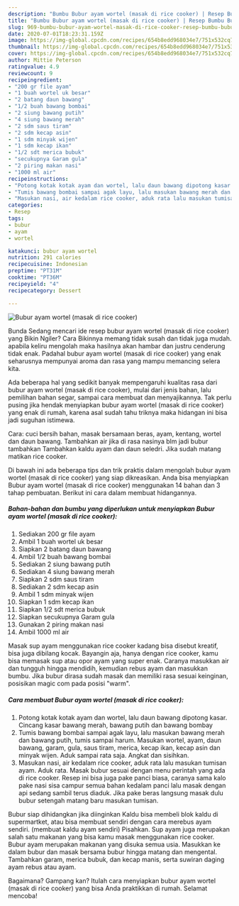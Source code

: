 ```yaml
---
description: "Bumbu Bubur ayam wortel (masak di rice cooker) | Resep Bumbu Bubur ayam wortel (masak di rice cooker) Yang Enak Banget"
title: "Bumbu Bubur ayam wortel (masak di rice cooker) | Resep Bumbu Bubur ayam wortel (masak di rice cooker) Yang Enak Banget"
slug: 969-bumbu-bubur-ayam-wortel-masak-di-rice-cooker-resep-bumbu-bubur-ayam-wortel-masak-di-rice-cooker-yang-enak-banget
date: 2020-07-01T18:23:31.159Z
image: https://img-global.cpcdn.com/recipes/654b8edd968034e7/751x532cq70/bubur-ayam-wortel-masak-di-rice-cooker-foto-resep-utama.jpg
thumbnail: https://img-global.cpcdn.com/recipes/654b8edd968034e7/751x532cq70/bubur-ayam-wortel-masak-di-rice-cooker-foto-resep-utama.jpg
cover: https://img-global.cpcdn.com/recipes/654b8edd968034e7/751x532cq70/bubur-ayam-wortel-masak-di-rice-cooker-foto-resep-utama.jpg
author: Mittie Peterson
ratingvalue: 4.9
reviewcount: 9
recipeingredient:
- "200 gr file ayam"
- "1 buah wortel uk besar"
- "2 batang daun bawang"
- "1/2 buah bawang bombai"
- "2 siung bawang putih"
- "4 siung bawang merah"
- "2 sdm saus tiram"
- "2 sdm kecap asin"
- "1 sdm minyak wijen"
- "1 sdm kecap ikan"
- "1/2 sdt merica bubuk"
- "secukupnya Garam gula"
- "2 piring makan nasi"
- "1000 ml air"
recipeinstructions:
- "Potong kotak kotak ayam dan wortel, lalu daun bawang dipotong kasar. Cincang kasar bawang merah, bawang putih dan bawang bombay"
- "Tumis bawang bombai sampai agak layu, lalu masukan bawang merah dan bawang putih, tumis sampai harum. Masukan wortel, ayam, daun bawang, garam, gula, saus tiram, merica, kecap ikan, kecap asin dan minyak wijen. Aduk sampai rata saja. Angkat dan sisihkan."
- "Masukan nasi, air kedalam rice cooker, aduk rata lalu masukan tumisan ayam. Aduk rata. Masak bubur sesuai dengan menu perintah yang ada di rice cooker. Resep ini bisa juga pake panci biasa, caranya sama kalo pake nasi sisa campur semua bahan kedalam panci lalu masak dengan api sedang sambil terus diaduk. Jika pake beras langsung masak dulu bubur setengah matang baru masukan tumisan."
categories:
- Resep
tags:
- bubur
- ayam
- wortel

katakunci: bubur ayam wortel 
nutrition: 291 calories
recipecuisine: Indonesian
preptime: "PT31M"
cooktime: "PT36M"
recipeyield: "4"
recipecategory: Dessert

---
```



![Bubur ayam wortel (masak di rice cooker)](https://img-global.cpcdn.com/recipes/654b8edd968034e7/751x532cq70/bubur-ayam-wortel-masak-di-rice-cooker-foto-resep-utama.jpg)

Bunda Sedang mencari ide resep bubur ayam wortel (masak di rice cooker) yang Bikin Ngiler? Cara Bikinnya memang tidak susah dan tidak juga mudah. apabila keliru mengolah maka hasilnya akan hambar dan justru cenderung tidak enak. Padahal bubur ayam wortel (masak di rice cooker) yang enak seharusnya mempunyai aroma dan rasa yang mampu memancing selera kita.

Ada beberapa hal yang sedikit banyak mempengaruhi kualitas rasa dari bubur ayam wortel (masak di rice cooker), mulai dari jenis bahan, lalu pemilihan bahan segar, sampai cara membuat dan menyajikannya. Tak perlu pusing jika hendak menyiapkan bubur ayam wortel (masak di rice cooker) yang enak di rumah, karena asal sudah tahu triknya maka hidangan ini bisa jadi suguhan istimewa.

Cara: cuci bersih bahan, masak bersamaan beras, ayam, kentang, wortel dan daun bawang. Tambahkan air jika di rasa nasinya blm jadi bubur tambahkan Tambahkan kaldu ayam dan daun seledri. Jika sudah matang matikan rice cooker.


Di bawah ini ada beberapa tips dan trik praktis dalam mengolah bubur ayam wortel (masak di rice cooker) yang siap dikreasikan. Anda bisa menyiapkan Bubur ayam wortel (masak di rice cooker) menggunakan 14 bahan dan 3 tahap pembuatan. Berikut ini cara dalam membuat hidangannya.

<!--inarticleads1-->

##### Bahan-bahan dan bumbu yang diperlukan untuk menyiapkan Bubur ayam wortel (masak di rice cooker):

1. Sediakan 200 gr file ayam
1. Ambil 1 buah wortel uk besar
1. Siapkan 2 batang daun bawang
1. Ambil 1/2 buah bawang bombai
1. Sediakan 2 siung bawang putih
1. Sediakan 4 siung bawang merah
1. Siapkan 2 sdm saus tiram
1. Sediakan 2 sdm kecap asin
1. Ambil 1 sdm minyak wijen
1. Siapkan 1 sdm kecap ikan
1. Siapkan 1/2 sdt merica bubuk
1. Siapkan secukupnya Garam gula
1. Gunakan 2 piring makan nasi
1. Ambil 1000 ml air


Masak sup ayam menggunakan rice cooker kadang bisa disebut kreatif, bisa juga dibilang kocak. Bayangin aja, hanya dengan rice cooker, kamu bisa memasak sup atau opor ayam yang super enak. Caranya masukkan air dan tungguh hingga mendidih, kemudian rebus ayam dan masukkan bumbu. Jika bubur dirasa sudah masak dan memiliki rasa sesuai keinginan, posisikan magic com pada posisi &#34;warm&#34;. 

<!--inarticleads2-->

##### Cara membuat Bubur ayam wortel (masak di rice cooker):

1. Potong kotak kotak ayam dan wortel, lalu daun bawang dipotong kasar. Cincang kasar bawang merah, bawang putih dan bawang bombay
1. Tumis bawang bombai sampai agak layu, lalu masukan bawang merah dan bawang putih, tumis sampai harum. Masukan wortel, ayam, daun bawang, garam, gula, saus tiram, merica, kecap ikan, kecap asin dan minyak wijen. Aduk sampai rata saja. Angkat dan sisihkan.
1. Masukan nasi, air kedalam rice cooker, aduk rata lalu masukan tumisan ayam. Aduk rata. Masak bubur sesuai dengan menu perintah yang ada di rice cooker. Resep ini bisa juga pake panci biasa, caranya sama kalo pake nasi sisa campur semua bahan kedalam panci lalu masak dengan api sedang sambil terus diaduk. Jika pake beras langsung masak dulu bubur setengah matang baru masukan tumisan.


Bubur siap dihidangkan jika diinginkan Kaldu bisa membeli blok kaldu di supermartket, atau bisa membuat sendiri dengan cara merebus ayam sendiri. (membuat kaldu ayam sendiri) Pisahkan. Sup ayam juga merupakan salah satu makanan yang bisa kamu masak menggunakan rice cooker. Bubur ayam merupakan makanan yang disuka semua usia. Masukkan ke dalam bubur dan masak bersama bubur hingga matang dan mengental. Tambahkan garam, merica bubuk, dan kecap manis, serta suwiran daging ayam rebus atau ayam. 

Bagaimana? Gampang kan? Itulah cara menyiapkan bubur ayam wortel (masak di rice cooker) yang bisa Anda praktikkan di rumah. Selamat mencoba!

